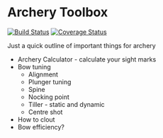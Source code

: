 Archery Toolbox
===============

[![Build Status](https://travis-ci.org/ayroblu/archery-toolbox.svg?branch=master)](https://travis-ci.org/ayroblu/archery-toolbox)
[![Coverage Status](https://coveralls.io/repos/github/ayroblu/archery-toolbox/badge.svg?branch=master)](https://coveralls.io/github/ayroblu/archery-toolbox?branch=master)

Just a quick outline of important things for archery

* Archery Calculator - calculate your sight marks
* Bow tuning
    * Alignment
    * Plunger tuning
    * Spine
    * Nocking point
    * Tiller - static and dynamic
    * Centre shot
* How to clout
* Bow efficiency?
